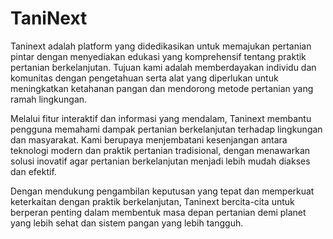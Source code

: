 # TaniNext
Taninext adalah platform yang didedikasikan untuk memajukan pertanian pintar dengan menyediakan edukasi yang komprehensif tentang praktik pertanian berkelanjutan. Tujuan kami adalah memberdayakan individu dan komunitas dengan pengetahuan serta alat yang diperlukan untuk meningkatkan ketahanan pangan dan mendorong metode pertanian yang ramah lingkungan.

Melalui fitur interaktif dan informasi yang mendalam, Taninext membantu pengguna memahami dampak pertanian berkelanjutan terhadap lingkungan dan masyarakat. Kami berupaya menjembatani kesenjangan antara teknologi modern dan praktik pertanian tradisional, dengan menawarkan solusi inovatif agar pertanian berkelanjutan menjadi lebih mudah diakses dan efektif.

Dengan mendukung pengambilan keputusan yang tepat dan memperkuat keterkaitan dengan praktik berkelanjutan, Taninext bercita-cita untuk berperan penting dalam membentuk masa depan pertanian demi planet yang lebih sehat dan sistem pangan yang lebih tangguh.
